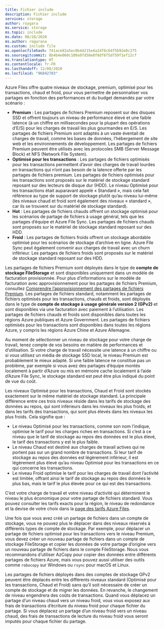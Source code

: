 ```yaml
---
title: Fichier include
description: Fichier include
services: storage
author: roygara
ms.service: storage
ms.topic: include
ms.date: 08/28/2020
ms.author: rogarana
ms.custom: include file
ms.openlocfilehash: 741ace82a5ec0b44215e4a2df6c64f5b92e0c275
ms.sourcegitcommit: 8b4b4e060c109a97d58e8f8df6f5d759f1ef12cf
ms.translationtype: HT
ms.contentlocale: fr-FR
ms.lasthandoff: 12/08/2020
ms.locfileid: "96842703"
---
```

Azure Files offre quatre niveaux de stockage, premium, optimisé pour les transactions, chaud et froid, pour vous permettre de personnaliser vos partages en fonction des performances et du budget demandés par votre scénario :

- **Premium** : Les partages de fichiers Premium reposent sur des disques SSD et offrent toujours un niveau de performance élevé et une faible latence (à un chiffre en millisecondes pour la plupart des opérations d’E/S) pour les charges de travail les plus gourmandes en E/S. Les partages de fichiers Premium sont adaptés à un vaste éventail de charges de travail, comme les bases de données, l’hébergement de site web et les environnements de développement. Les partages de fichiers Premium peuvent être utilisés avec les protocoles SMB (Server Message Block) et NFS (Network File System).
- **Optimisé pour les transactions** : Les partages de fichiers optimisés pour les transactions permettent d’avoir des charges de travail lourdes en transactions qui n’ont pas besoin de la latence offerte par les partages de fichiers premium. Les partages de fichiers optimisés pour les transactions sont proposés sur le matériel de stockage standard reposant sur des lecteurs de disque dur (HDD). Le niveau Optimisé pour les transactions était auparavant appelé « Standard », mais cela fait référence au type de support de stockage plutôt qu’au niveau lui-même (les niveaux chaud et froid sont également des niveaux « standard », car ils se trouvent sur du matériel de stockage standard).
- **Hot** : Les partages de fichiers chauds offrent un stockage optimisé pour les scénarios de partage de fichiers à usage général, tels que les partages d’équipe et Azure File Sync. Les partages de fichiers chauds sont proposés sur le matériel de stockage standard reposant sur des HDD.
- **Froid** : Les partages de fichiers froids offrent un stockage abordable optimisé pour les scénarios de stockage d’archive en ligne. Azure File Sync peut également convenir aux charges de travail avec un churn inférieur. Les partages de fichiers froids sont proposés sur le matériel de stockage standard reposant sur des HDD.

Les partages de fichiers Premium sont déployés dans le type de **compte de stockage FileStorage** et sont disponibles uniquement dans un modèle de facturation provisionnée. Pour plus d’informations sur le modèle de facturation avec approvisionnement pour les partages de fichiers Premium, consultez [Comprendre l’approvisionnement des partages de fichiers Premium](../articles/storage/files/storage-files-planning.md#understanding-provisioning-for-premium-file-shares). Les partages de fichiers standard, notamment les partages de fichiers optimisés pour les transactions, chauds et froids, sont déployés dans le type de **compte de stockage à usage générale version 2 (GPv2)** et sont disponibles via une facturation avec paiement à l’utilisation. Les partages de fichiers chauds et froids sont disponibles dans toutes les régions Azure publiques et Azure Government. Les partages de fichiers optimisés pour les transactions sont disponibles dans toutes les régions Azure, y compris les régions Azure Chine et Azure Allemagne.

Au moment de sélectionner un niveau de stockage pour votre charge de travail, tenez compte de vos besoins en matière de performances et d’utilisation. Si votre charge de travail nécessite une latence à un chiffre ou si vous utilisez un média de stockage SSD local, le niveau Premium est probablement le mieux adapté. Si une faible latence ne constitue pas un problème, par exemple si vous avez des partages d’équipe montés localement à partir d’Azure ou mis en mémoire cache localement à l’aide d’Azure File Sync, le stockage standard est peut être plus indiqué du point de vue du coût.

Les niveaux Optimisé pour les transactions, Chaud et Froid sont stockés exactement sur le même matériel de stockage standard. La principale différence entre ces trois niveaux réside dans les tarifs de stockage des données au repos, qui sont inférieurs dans les niveaux les plus froids, et dans les tarifs des transactions, qui sont plus élevés dans les niveaux les plus froids. Cela signifie que :

- Le niveau Optimisé pour les transactions, comme son nom l’indique, optimise le tarif pour les charges riches en transactions. Si c’est à ce niveau que le tarif de stockage au repos des données est le plus élevé, le tarif des transactions y est le plus faible.
- Le niveau Chaud est destiné aux charges de travail actives qui ne portent pas sur un grand nombre de transactions. Si leur tarif de stockage au repos des données est légèrement inférieur, il est légèrement plus élevé qu’au niveau Optimisé pour les transactions en ce qui concerne les transactions.
- Le niveau Froid optimise le tarif pour les charges de travail dont l’activité est limitée, offrant ainsi le tarif de stockage au repos des données le plus bas, mais le tarif le plus élevée pour ce qui est des transactions.

C’est votre charge de travail et votre niveau d’activité qui déterminent le niveau le plus économique pour votre partage de fichiers standard. Vous pouvez consulter les tarifs exacts pour la région, le niveau de redondance et la devise de votre choix dans la [page des tarifs Azure Files](https://azure.microsoft.com/pricing/details/storage/files/).

Une fois que vous avez créé un partage de fichiers dans un compte de stockage, vous ne pouvez plus le déplacer dans des niveaux réservés à différents types de compte de stockage. Par exemple, pour déplacer un partage de fichiers optimisé pour les transactions vers le niveau Premium, vous devez créer un nouveau partage de fichiers dans un compte de stockage FileStorage et copier les données de votre partage d’origine vers un nouveau partage de fichiers dans le compte FileStorage. Nous vous recommandons d’utiliser AzCopy pour copier des données entre différents partages de fichiers Azure, mais vous pouvez aussi utiliser des outils comme `robocopy` sur Windows ou `rsync` pour macOS et Linux. 

Les partages de fichiers déployés dans des comptes de stockage GPv2 peuvent être déplacés entre les différents niveaux standard (Optimisé pour les transactions, Chaud et Froid) sans qu’il soit nécessaire de créer un compte de stockage et de migrer les données. En revanche, le changement de niveau engendrera des coûts de transactions. Quand vous déplacez un partage d’un niveau chaud vers un niveau froid, vous vous exposez aux frais de transactions d’écriture du niveau froid pour chaque fichier du partage. Si vous déplacez un partage d’un niveau froid vers un niveau chaud, des frais de transactions de lecture du niveau froid vous seront imputés pour chaque fichier du partage.